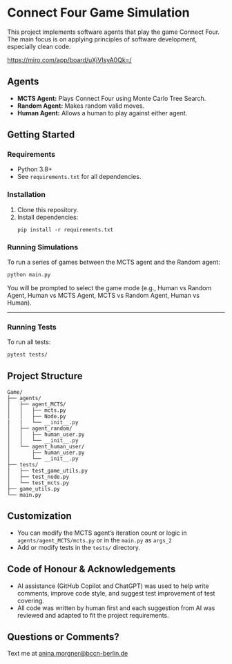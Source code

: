 # Connect Four Game Simulation

This project implements software agents that play the game Connect Four.  
The main focus is on applying principles of software development, especially clean code.

https://miro.com/app/board/uXjVIsyA0Qk=/

## Agents

- **MCTS Agent:** Plays Connect Four using Monte Carlo Tree Search.
- **Random Agent:** Makes random valid moves.
- **Human Agent:** Allows a human to play against either agent.

## Getting Started

### Requirements

- Python 3.8+
- See `requirements.txt` for all dependencies.

### Installation

1. Clone this repository.
2. Install dependencies:
   ```
   pip install -r requirements.txt
   ```

### Running Simulations

To run a series of games between the MCTS agent and the Random agent:

```bash
python main.py
```

You will be prompted to select the game mode (e.g., Human vs Random Agent, Human vs MCTS Agent, MCTS vs Random Agent, Human vs Human).

--- 

### Running Tests

To run all tests:

```bash
pytest tests/
```

## Project Structure

```
Game/
├── agents/
│   ├── agent_MCTS/
│   │   ├── mcts.py
│   │   ├── Node.py
|   |   └── __init__.py
│   ├── agent_random/
│   │   ├── human_user.py
│   │   └── __init__.py
│   └── agent_human_user/
│       ├── human_user.py
│       └── __init__.py
├── tests/
│   ├── test_game_utils.py
│   ├── test_node.py
│   └── test_mcts.py
├── game_utils.py
└── main.py
```

## Customization

- You can modify the MCTS agent’s iteration count or logic in `agents/agent_MCTS/mcts.py` or in the `main.py` as `args_2`
- Add or modify tests in the `tests/` directory.

## Code of Honour & Acknowledgements
- AI assistance (GitHub Copilot and ChatGPT) was used to help write comments, improve code style, and suggest test improvement of test covering.
- All code was written by human first and each suggestion from AI was reviewed and adapted to fit the project requirements.

## Questions or Comments?
Text me at anina.morgner@bccn-berlin.de
